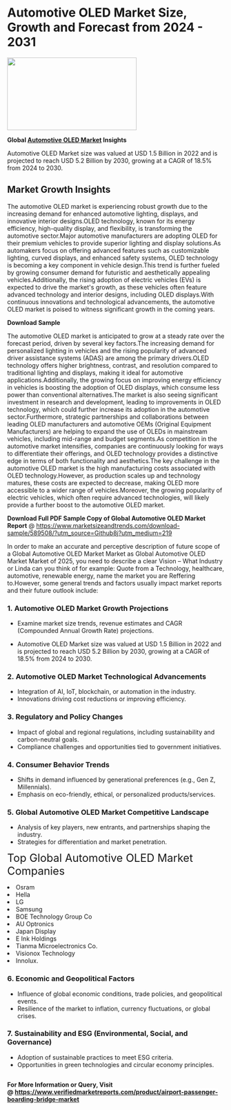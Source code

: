 <H1>Automotive OLED Market Size, Growth and Forecast from 2024 - 2031</H1><img class="aligncenter size-medium wp-image-584254" src="https://thirdeyenews.in/wp-content/uploads/2024/09/Global-Market-Research-300x168.jpeg" alt="" width="300" height="168" /><p><strong>Global&nbsp;<a href="https://www.marketsizeandtrends.com/download-sample/589508/?utm_source=Github8j?utm_medium=219">Automotive OLED Market</a> Insights</strong></p><p>Automotive OLED Market size was valued at USD 1.5 Billion in 2022 and is projected to reach USD 5.2 Billion by 2030, growing at a CAGR of 18.5% from 2024 to 2030.</p><p><h2>Market Growth Insights</h2> <p>The automotive OLED market is experiencing robust growth due to the increasing demand for enhanced automotive lighting, displays, and innovative interior designs.OLED technology, known for its energy efficiency, high-quality display, and flexibility, is transforming the automotive sector.Major automotive manufacturers are adopting OLED for their premium vehicles to provide superior lighting and display solutions.As automakers focus on offering advanced features such as customizable lighting, curved displays, and enhanced safety systems, OLED technology is becoming a key component in vehicle design.This trend is further fueled by growing consumer demand for futuristic and aesthetically appealing vehicles.Additionally, the rising adoption of electric vehicles (EVs) is expected to drive the market's growth, as these vehicles often feature advanced technology and interior designs, including OLED displays.With continuous innovations and technological advancements, the automotive OLED market is poised to witness significant growth in the coming years.</p> <p><strong>Download Sample</strong></p> <p>The automotive OLED market is anticipated to grow at a steady rate over the forecast period, driven by several key factors.The increasing demand for personalized lighting in vehicles and the rising popularity of advanced driver assistance systems (ADAS) are among the primary drivers.OLED technology offers higher brightness, contrast, and resolution compared to traditional lighting and displays, making it ideal for automotive applications.Additionally, the growing focus on improving energy efficiency in vehicles is boosting the adoption of OLED displays, which consume less power than conventional alternatives.The market is also seeing significant investment in research and development, leading to improvements in OLED technology, which could further increase its adoption in the automotive sector.Furthermore, strategic partnerships and collaborations between leading OLED manufacturers and automotive OEMs (Original Equipment Manufacturers) are helping to expand the use of OLEDs in mainstream vehicles, including mid-range and budget segments.As competition in the automotive market intensifies, companies are continuously looking for ways to differentiate their offerings, and OLED technology provides a distinctive edge in terms of both functionality and aesthetics.The key challenge in the automotive OLED market is the high manufacturing costs associated with OLED technology.However, as production scales up and technology matures, these costs are expected to decrease, making OLED more accessible to a wider range of vehicles.Moreover, the growing popularity of electric vehicles, which often require advanced technologies, will likely provide a further boost to the automotive OLED market.<p><span class=""><strong>Download Full PDF Sample Copy of Global Automotive OLED Market Report</strong> @ <a href="https://www.marketsizeandtrends.com/download-sample/589508/?utm_source=Github8j?utm_medium=219" target="_blank">https://www.marketsizeandtrends.com/download-sample/589508/?utm_source=Github8j?utm_medium=219</a></span></p><p>In order to make an accurate and perceptive description of future scope of a Global&nbsp;Automotive OLED Market Market as Global&nbsp;Automotive OLED Market Market of 2025, you need to describe a clear Vision &ndash; What Industry or Linda can you think of for example: Quote from a Technology, healthcare, automotive, renewable energy, name the market you are Reffering to.However, some general trends and factors usually impact market reports and their future outlook include:</p><h3>1.&nbsp;<strong>Automotive OLED Market Growth Projections</strong></h3><ul><li>Examine market size trends, revenue estimates and CAGR (Compounded Annual Growth Rate) projections.</li><li><p>Automotive OLED Market size was valued at USD 1.5 Billion in 2022 and is projected to reach USD 5.2 Billion by 2030, growing at a CAGR of 18.5% from 2024 to 2030.</p></li></ul><h3>2.&nbsp;<strong>Automotive OLED Market Technological Advancements</strong></h3><ul><li>Integration of AI, IoT, blockchain, or automation in the industry.</li><li>Innovations driving cost reductions or improving efficiency.</li></ul><h3>3.&nbsp;<strong>Regulatory and Policy Changes</strong></h3><ul><li>Impact of global and regional regulations, including sustainability and carbon-neutral goals.</li><li>Compliance challenges and opportunities tied to government initiatives.</li></ul><h3>4.&nbsp;<strong>Consumer Behavior Trends</strong></h3><ul><li>Shifts in demand influenced by generational preferences (e.g., Gen Z, Millennials).</li><li>Emphasis on eco-friendly, ethical, or personalized products/services.</li></ul><h3>5.&nbsp;<strong>Global Automotive OLED Market Competitive Landscape</strong></h3><ul><li>Analysis of key players, new entrants, and partnerships shaping the industry.</li><li>Strategies for differentiation and market penetration.</li></ul><p data-pm-slice="1 1 []"><span style="color: inherit; font-family: inherit; font-size: 25px;">Top Global Automotive OLED Market Companies</span></p><div class="" data-test-id=""><p><li>Osram</li><li> Hella</li><li> LG</li><li> Samsung</li><li> BOE Technology Group Co</li><li> AU Optronics</li><li> Japan Display</li><li> E Ink Holdings</li><li> Tianma Microelectronics Co.</li><li> Visionox Technology</li><li> Innolux.</li></p></div><h3>6.&nbsp;<strong>Economic and Geopolitical Factors</strong></h3><ul><li>Influence of global economic conditions, trade policies, and geopolitical events.</li><li>Resilience of the market to inflation, currency fluctuations, or global crises.</li></ul><h3>7.&nbsp;<strong>Sustainability and ESG (Environmental, Social, and Governance)</strong></h3><ul><li>Adoption of sustainable practices to meet ESG criteria.</li><li>Opportunities in green technologies and circular economy principles.</li></ul><h2><strong style="font-size: 14px;">For More Information or Query, Visit @&nbsp;</strong><a style="background-color: #ffffff; font-size: 14px;" href="https://www.marketsizeandtrends.com/report/automotive-oled-market/" target="_blank">https://www.verifiedmarketreports.com/product/airport-passenger-boarding-bridge-market</a></h2>